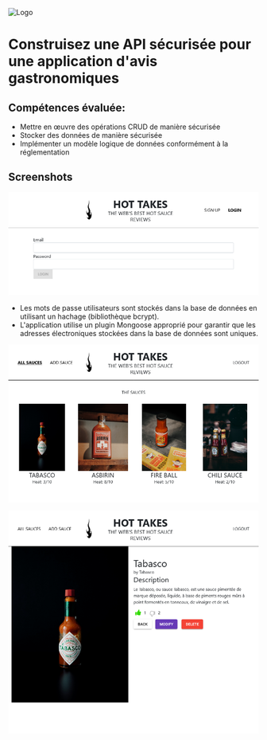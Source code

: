 ![Logo](https://user.oc-static.com/upload/2021/07/29/16275605596354_PiiquanteLogo.png)

# Construisez une API sécurisée pour une application d'avis gastronomiques

## Compétences évaluée:

-   Mettre en œuvre des opérations CRUD de manière sécurisée
-   Stocker des données de manière sécurisée
-   Implémenter un modèle logique de données conformément à la réglementation

## Screenshots

![App Screenshot](https://github.com/Miliexe/working_datas/blob/main/Screenshots/Piiquante/Piiquante_login.png?raw=true)

-   Les mots de passe utilisateurs sont stockés dans la base de données en utilisant un hachage (bibliothèque bcrypt).
-   L'application utilise un plugin Mongoose approprié pour garantir que les adresses électroniques stockées dans la base de données sont uniques.

![App Screenshot](https://github.com/Miliexe/working_datas/blob/main/Screenshots/Piiquante/Piiquante_products.png?raw=true)

![App Screenshot](https://github.com/Miliexe/working_datas/blob/main/Screenshots/Piiquante/Piiquante_product.png?raw=true)

